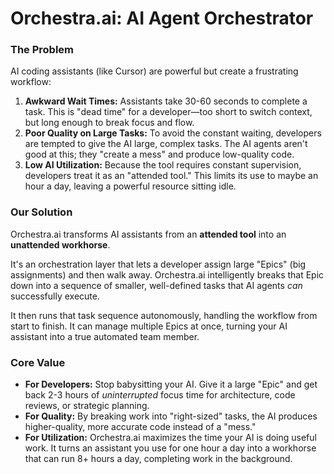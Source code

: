 # **Orchestra.ai: AI Agent Orchestrator**

### **The Problem**

AI coding assistants (like Cursor) are powerful but create a frustrating workflow:

1. **Awkward Wait Times:** Assistants take 30-60 seconds to complete a task. This is "dead time" for a developer—too short to switch context, but long enough to break focus and flow.
2. **Poor Quality on Large Tasks:** To avoid the constant waiting, developers are tempted to give the AI large, complex tasks. The AI agents aren't good at this; they "create a mess" and produce low-quality code.
3. **Low AI Utilization:** Because the tool requires constant supervision, developers treat it as an "attended tool." This limits its use to maybe an hour a day, leaving a powerful resource sitting idle.

### **Our Solution**

Orchestra.ai transforms AI assistants from an **attended tool** into an **unattended workhorse**.

It's an orchestration layer that lets a developer assign large "Epics" (big assignments) and then walk away. Orchestra.ai intelligently breaks that Epic down into a sequence of smaller, well-defined tasks that AI agents *can* successfully execute.

It then runs that task sequence autonomously, handling the workflow from start to finish. It can manage multiple Epics at once, turning your AI assistant into a true automated team member.

### **Core Value**

* **For Developers:** Stop babysitting your AI. Give it a large "Epic" and get back 2-3 hours of *uninterrupted* focus time for architecture, code reviews, or strategic planning.
* **For Quality:** By breaking work into "right-sized" tasks, the AI produces higher-quality, more accurate code instead of a "mess."
* **For Utilization:** Orchestra.ai maximizes the time your AI is doing useful work. It turns an assistant you use for one hour a day into a workhorse that can run 8+ hours a day, completing work in the background.